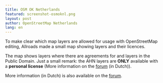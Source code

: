 ```yaml
---
title: OSM OK Netherlands
featured: screenshot-osmoknl.png
layout: post
author: OpenStreetMap Netherlands
lang: en
---
```


To make clear which map layers are allowed for usage with OpenStreetMap editing, Allroads made a small map showing layers and their licences.

The map shows layers where there are agreements for and layers in the Public Domain.
Just a small remark: the AHN layers are **ONLY** available with a **personal license** (More information on the [forum](https://forum.openstreetmap.org/viewtopic.php?pid=649579#p649579) (in Dutch)).

More information (in Dutch) is also available on the [forum](https://forum.openstreetmap.org/viewtopic.php?id=66737).
